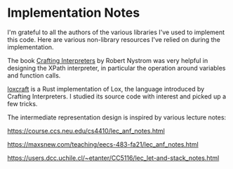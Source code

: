 # Implementation Notes

I'm grateful to all the authors of the various libraries I've used to implement
this code. Here are various non-library resources I've relied on during the
implementation.

The book [Crafting Interpreters](https://craftinginterpreters.com/) by Robert
Nystrom was very helpful in designing the XPath interpreter, in particular the
operation around variables and function calls.

[loxcraft](https://github.com/ajeetdsouza/loxcraft) is a Rust implementation of
Lox, the language introduced by Crafting Interpreters. I studied its source
code with interest and picked up a few tricks.

The intermediate representation design is inspired by various lecture notes:

https://course.ccs.neu.edu/cs4410/lec_anf_notes.html

https://maxsnew.com/teaching/eecs-483-fa21/lec_anf_notes.html

https://users.dcc.uchile.cl/~etanter/CC5116/lec_let-and-stack_notes.html
